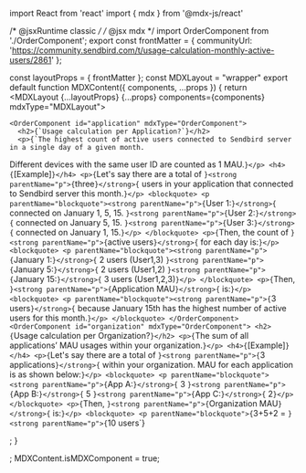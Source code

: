 
import React from 'react'
import { mdx } from '@mdx-js/react'

/* @jsxRuntime classic */
/* @jsx mdx */
import OrderComponent from './OrderComponent';
export const frontMatter = {
  communityUrl: 'https://community.sendbird.com/t/usage-calculation-monthly-active-users/2861'
};

const layoutProps = {
  frontMatter
};
const MDXLayout = "wrapper"
export default function MDXContent({
  components,
  ...props
}) {
  return <MDXLayout {...layoutProps} {...props} components={components} mdxType="MDXLayout">


    <OrderComponent id="application" mdxType="OrderComponent">
      <h2>{`Usage calculation per Application?`}</h2>
      <p>{`The highest count of active users connected to Sendbird server in a single day of a given month.
Different devices with the same user ID are counted as 1 MAU.`}</p>
      <h4>{`[Example]`}</h4>
      <p>{`Let's say there are a total of `}<strong parentName="p">{`three`}</strong>{` users in your application that connected to Sendbird server this month.`}</p>
      <blockquote>
        <p parentName="blockquote"><strong parentName="p">{`User 1:`}</strong>{` connected on January 1, 5, 15.
`}<strong parentName="p">{`User 2:`}</strong>{` connected on January 5, 15.
`}<strong parentName="p">{`User 3:`}</strong>{` connected on January 1, 15.`}</p>
      </blockquote>
      <p>{`Then, the count of `}<strong parentName="p">{`active users`}</strong>{` for each day is:`}</p>
      <blockquote>
        <p parentName="blockquote"><strong parentName="p">{`January 1:`}</strong>{` 2 users (User1,3)
`}<strong parentName="p">{`January 5:`}</strong>{` 2 users (User1,2)
`}<strong parentName="p">{`January 15:`}</strong>{` 3 users (User1,2,3)`}</p>
      </blockquote>
      <p>{`Then, `}<strong parentName="p">{`Application MAU`}</strong>{` is:`}</p>
      <blockquote>
        <p parentName="blockquote"><strong parentName="p">{`3 users`}</strong>{` because January 15th has the highest number of active users for this month.`}</p>
      </blockquote>
    </OrderComponent>
    <OrderComponent id="organization" mdxType="OrderComponent">
      <h2>{`Usage calculation per Organization?`}</h2>
      <p>{`The sum of all applications’ MAU usages within your organization.`}</p>
      <h4>{`[Example]`}</h4>
      <p>{`Let's say there are a total of `}<strong parentName="p">{`3 applications`}</strong>{` within your organization.
MAU for each application is as shown below:`}</p>
      <blockquote>
        <p parentName="blockquote"><strong parentName="p">{`App A:`}</strong>{` 3
`}<strong parentName="p">{`App B:`}</strong>{` 5
`}<strong parentName="p">{`App C:`}</strong>{` 2`}</p>
      </blockquote>
      <p>{`Then, `}<strong parentName="p">{`Organization MAU`}</strong>{` is:`}</p>
      <blockquote>
        <p parentName="blockquote">{`3+5+2 = `}<strong parentName="p">{`10 users`}</strong></p>
      </blockquote>
    </OrderComponent>
    </MDXLayout>;
}

;
MDXContent.isMDXComponent = true;